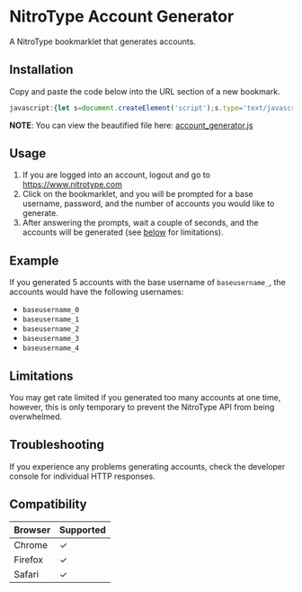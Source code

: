 # NitroType Account Generator
A NitroType bookmarklet that generates accounts.

## Installation
Copy and paste the code below into the URL section of a new bookmark.
```javascript
javascript:{let s=document.createElement('script');s.type='text/javascript';s.src='https://cdn.jsdelivr.net/gh/Ray-Adams/NitroType-Account-Generator@latest/account_generator.js';document.body.appendChild(s)}
```
**NOTE**: You can view the beautified file here: [account_generator.js](../master/account_generator.js)

## Usage
1. If you are logged into an account, logout and go to https://www.nitrotype.com
2. Click on the bookmarklet, and you will be prompted for a base username, password, and the number of accounts you would like to generate.
3. After answering the prompts, wait a couple of seconds, and the accounts will be generated (see [below](#limitations) for limitations).

## Example
If you generated 5 accounts with the base username of `baseusername_`, the accounts would have the following usernames:
* `baseusername_0`
* `baseusername_1`
* `baseusername_2`
* `baseusername_3`
* `baseusername_4`

## Limitations
You may get rate limited if you generated too many accounts at one time, however, this is only temporary to prevent the NitroType API from being overwhelmed.

## Troubleshooting
If you experience any problems generating accounts, check the developer console for individual HTTP responses.

## Compatibility
Browser | Supported
--------|------------
Chrome  |     ✓
Firefox |     ✓
Safari  |     ✓
